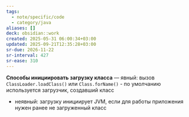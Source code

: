 ```yaml
---
tags:
  - note/specific/code
  - category/java
aliases: []
deck: obsidian::work
created: 2025-05-31 06:00:34+03:00
updated: 2025-09-21T12:35:28+03:00
sr-due: 2026-11-22
sr-interval: 427
sr-ease: 310
---
```


**Способы инициировать загрузку класса**
—
явный: вызов `ClassLoader.loadClass()` или `Class.forName()`
	- по умолчанию используется загрузчик, создавший класс
- неявный: загрузку инициирует JVM, если для работы приложения нужен ранее не загруженный класс
